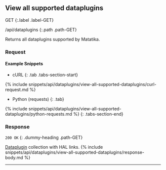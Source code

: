 ## View all supported dataplugins

GET
{:.label .label-GET}

/api/dataplugins
{:.path .path-GET}

Returns all dataplugins supported by Matatika.

### Request
#### Example Snippets
- cURL
{: .tab .tabs-section-start}

{% include snippets/api/dataplugins/view-all-supported-dataplugins/curl-request.md %}

- Python (requests)
{: .tab}

{% include snippets/api/dataplugins/view-all-supported-dataplugins/python-requests.md %}
{: .tabs-section-end}

### Response
`200 OK`
{: .dummy-heading .path-GET}

[Dataplugin](#dataplugin) collection with HAL links.
{% include snippets/api/dataplugins/view-all-supported-dataplugins/response-body.md %}

---
